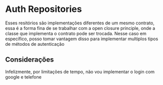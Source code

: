 # Auth Repositories

Esses resitórios são implementações diferentes de um mesmo contrato, essa é a forma fina de se
trabalhar com a open closure principle, onde a classe que implementa o contrato pode ser trocada.
Nesse caso em específico, posso tomar vantagem disso para implementar multiplos tipos de métodos de
autenticação

## Considerações

Infelizmente, por limitações de tempo, não vou implementar o login com google e telefone